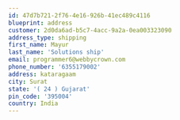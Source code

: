 ```yaml
---
id: 47d7b721-2f76-4e16-926b-41ec489c4116
blueprint: address
customer: 2d0da6ad-b5c7-4acc-9a2a-0ea003323090
address_type: shipping
first_name: Mayur
last_name: 'Solutions ship'
email: programmer6@webbycrown.com
phone_number: '6355179002'
address: kataragaam
city: Surat
state: '( 24 ) Gujarat'
pin_code: '395004'
country: India
---
```


